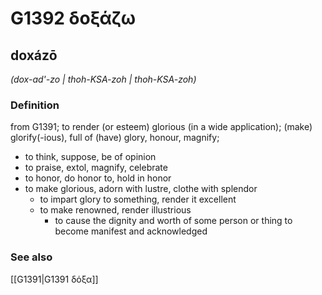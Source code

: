 # G1392 δοξάζω

## doxázō

_(dox-ad'-zo | thoh-KSA-zoh | thoh-KSA-zoh)_

### Definition

from G1391; to render (or esteem) glorious (in a wide application); (make) glorify(-ious), full of (have) glory, honour, magnify; 

- to think, suppose, be of opinion
- to praise, extol, magnify, celebrate
- to honor, do honor to, hold in honor
- to make glorious, adorn with lustre, clothe with splendor
  - to impart glory to something, render it excellent
  - to make renowned, render illustrious
    - to cause the dignity and worth of some person or thing to become manifest and acknowledged

### See also

[[G1391|G1391 δόξα]]
